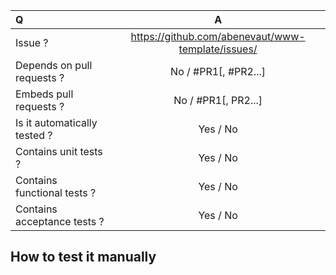 | Q | A |
| :--- | :---: |
| Issue ? | https://github.com/abenevaut/www-template/issues/<NUMBER> |
| Depends on pull requests ? | No / #PR1[, #PR2...] |
| Embeds pull requests ? | No / #PR1[, PR2...] |
| Is it automatically tested ? | Yes / No |
| Contains unit tests ? | Yes / No |
| Contains functional tests ? | Yes / No |
| Contains acceptance tests ? | Yes / No |

## How to test it manually
